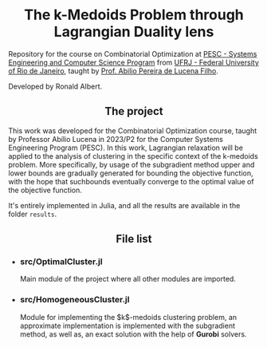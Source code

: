 <h1 align="center">
<br> The k-Medoids Problem through Lagrangian Duality lens
</h1>
Repository for the course on Combinatorial Optimization at  <a href="https://www.cos.ufrj.br/" > PESC - Systems Engineering and Computer Science Program</a> from <a href="https://ufrj.br/" >UFRJ - Federal University of Rio de Janeiro</a>, taught by <a href="https://www.cos.ufrj.br/index.php/pt-BR/pessoas/details/18/2201-abiliolucena">Prof.  Abilio Pereira de Lucena Filho</a>.

Developed by Ronald Albert.
<h2 align="center">
The project
</h2>
This work was developed for the Combinatorial Optimization course, taught by Professor Abílio Lucena in 2023/P2 for the Computer Systems Engineering Program (PESC). In this work, Lagrangian relaxation will be applied to the analysis of clustering in the specific context of the k-medoids problem. More specifically, by usage of the subgradient method upper and lower bounds are gradually generated for bounding the objective function, with the hope that suchbounds eventually converge to the optimal value of the objective function.

It's entirely implemented in Julia, and all the results are available in the folder `results`.

<h2 align="center">
File list
</h2>
<ul>
    <li><h3>src/OptimalCluster.jl</h3></li>
    <p>Main module of the project where all other modules are imported.</p>
    <li><h3>src/HomogeneousCluster.jl</h3></li>
    <p>Module for implementing the $k$-medoids clustering problem, an approximate implementation is implemented with the subgradient method, as well as, an exact solution with the help of <strong>Gurobi</strong> solvers.</p>
</ul>
